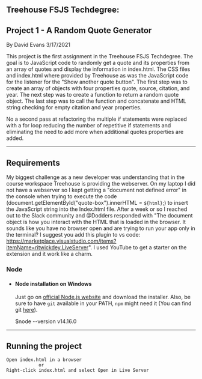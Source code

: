 ## Treehouse FSJS Techdegree:
## Project 1 - A Random Quote Generator
By David Evans 3/17/2021

This project is the first assignment in the Treehouse FSJS Techdegree. The goal is to JavaScript code to randomly get a quote and its properties from an array of quotes and display the information in index.html. The CSS files and index.html where provided by Treehouse as was the JavaScript code for the listener for the "Show another quote button".  The first step was to create an array of objects with four properties quote, source, citation, and year. The next step was to create a function to return a random quote object. The last step was to call the function and concatenate and HTML string checking for empty citation and year properties.    

No a second pass at refactoring the multiple if statements were replaced with a for loop reducing the number of repetitive if statements and eliminating the need to add more when additional quotes properties are added. 

---
## Requirements
My biggest challenge as a new developer was understanding that in the course workspace Treehouse is providing the webserver. On my laptop I did not have a webserver so I kept getting a "document not defined error" in the console when trying to execute the code (document.getElementById("quote-box").innerHTML = `${html}`;) to insert the JavaScript string into the Index.html file. After a week or so I reached out to the Slack community and @Dodders responded with "The document object is how you interact with the HTML that is loaded in the browser. It sounds like you have no browser open and are trying to run your app only in the terminal?
I suggest you add this plugin to vs code: https://marketplace.visualstudio.com/items?itemName=ritwickdey.LiveServer".   I used YouTube to get a starter on the extension and it work like a charm. 

### Node
- #### Node installation on Windows

  Just go on [official Node.js website](https://nodejs.org/) and download the installer.
Also, be sure to have `git` available in your PATH, `npm` might need it (You can find git [here](https://git-scm.com/)).

    $node --version
    v14.16.0

---


## Running the project

    Open index.html in a browser
                or
    Right-click index.html and select Open in Live Server



